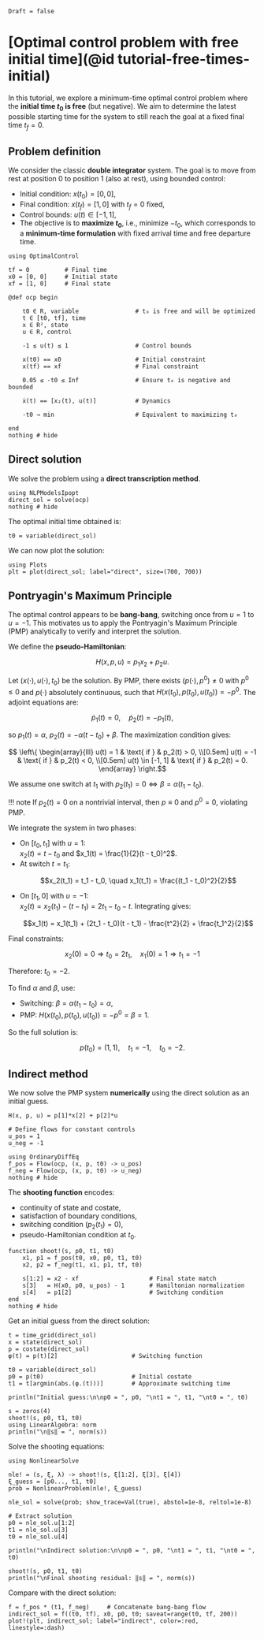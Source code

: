 ```@meta
Draft = false
```

# [Optimal control problem with free initial time](@id tutorial-free-times-initial)

In this tutorial, we explore a minimum-time optimal control problem where the **initial time $t_0$ is free** (but negative). We aim to determine the latest possible starting time for the system to still reach the goal at a fixed final time $t_f = 0$.

## Problem definition

We consider the classic **double integrator** system. The goal is to move from rest at position $0$ to position $1$ (also at rest), using bounded control:

- Initial condition: $x(t_0) = [0, 0]$,
- Final condition: $x(t_f) = [1, 0]$ with $t_f = 0$ fixed,
- Control bounds: $u(t) \in [-1, 1]$,
- The objective is to **maximize $t_0$**, i.e., minimize $-t_0$, which corresponds to a **minimum-time formulation** with fixed arrival time and free departure time.

```@example initial_time
using OptimalControl

tf = 0          # Final time
x0 = [0, 0]     # Initial state
xf = [1, 0]     # Final state

@def ocp begin

    t0 ∈ R, variable                # t₀ is free and will be optimized
    t ∈ [t0, tf], time
    x ∈ R², state
    u ∈ R, control

    -1 ≤ u(t) ≤ 1                   # Control bounds

    x(t0) == x0                     # Initial constraint
    x(tf) == xf                     # Final constraint

    0.05 ≤ -t0 ≤ Inf                # Ensure t₀ is negative and bounded

    ẋ(t) == [x₂(t), u(t)]           # Dynamics

    -t0 → min                       # Equivalent to maximizing t₀

end
nothing # hide
```

## Direct solution

We solve the problem using a **direct transcription method**.

```@example initial_time
using NLPModelsIpopt
direct_sol = solve(ocp)
nothing # hide
```

The optimal initial time obtained is:

```@example initial_time
t0 = variable(direct_sol)
```

We can now plot the solution:

```@example initial_time
using Plots
plt = plot(direct_sol; label="direct", size=(700, 700))
```

## Pontryagin's Maximum Principle

The optimal control appears to be **bang-bang**, switching once from $u = 1$ to $u = -1$. This motivates us to apply the Pontryagin's Maximum Principle (PMP) analytically to verify and interpret the solution.

We define the **pseudo-Hamiltonian**:

```math
H(x, p, u) = p_1 x_2 + p_2 u.
```

Let $(x(\cdot), u(\cdot), t_0)$ be the solution. By PMP, there exists $(p(\cdot), p^0) \neq 0$ with $p^0 \leq 0$ and $p(\cdot)$ absolutely continuous, such that $H(x(t_0), p(t_0), u(t_0)) = -p^0$. The adjoint equations are:

```math
\dot{p}_1(t) = 0, \quad \dot{p}_2(t) = -p_1(t),
```

so $p_1(t) = \alpha$, $p_2(t) = -\alpha (t-t_0) + \beta$. The maximization condition gives: 

```math
    \left\{
    \begin{array}{lll}
        u(t) =  1 & \text{ if } & p_2(t) > 0, \\[0.5em]
        u(t) = -1 & \text{ if } & p_2(t) < 0, \\[0.5em]
        u(t) \in  [-1, 1] & \text{ if } & p_2(t) = 0.
    \end{array}
    \right.
```

We assume one switch at $t_1$ with $p_2(t_1) = 0 \Leftrightarrow \beta = \alpha (t_1-t_0)$.

!!! note
    If $p_2(t) = 0$ on a nontrivial interval, then $p \equiv 0$ and $p^0 = 0$, violating PMP.

We integrate the system in two phases:
- On $[t_0, t_1]$ with $u = 1$:  
  $x_2(t) = t - t_0$ and $x_1(t) = \frac{1}{2}(t - t_0)^2$.
- At switch $t = t_1$:
  ```math
  x_2(t_1) = t_1 - t_0, \quad x_1(t_1) = \frac{(t_1 - t_0)^2}{2}
  ```
- On $[t_1, 0]$ with $u = -1$:  
  $x_2(t) = x_2(t_1) - (t - t_1) = 2 t_1 - t_0 - t$.
  Integrating gives:
  ```math
  x_1(t) = x_1(t_1) + (2t_1 - t_0)(t - t_1) - \frac{t^2}{2} + \frac{t_1^2}{2}
  ```

Final constraints:
```math
x_2(0) = 0 \Rightarrow t_0 = 2 t_1, \quad x_1(0) = 1 \Rightarrow t_1 = -1
```

Therefore: $t_0 = -2$.

To find $\alpha$ and $\beta$, use:
- Switching: $\beta = \alpha (t_1-t_0) = \alpha$,
- PMP: $H(x(t_0), p(t_0), u(t_0)) = -p^0 = \beta = 1$.

So the full solution is:
```math
p(t_0) = (1, 1), \quad t_1 = -1, \quad t_0 = -2.
```

## Indirect method

We now solve the PMP system **numerically** using the direct solution as an initial guess.

```@example initial_time
H(x, p, u) = p[1]*x[2] + p[2]*u

# Define flows for constant controls
u_pos = 1
u_neg = -1

using OrdinaryDiffEq
f_pos = Flow(ocp, (x, p, t0) -> u_pos)
f_neg = Flow(ocp, (x, p, t0) -> u_neg)
nothing # hide
```

The **shooting function** encodes:
- continuity of state and costate,
- satisfaction of boundary conditions,
- switching condition ($p_2(t_1) = 0$),
- pseudo-Hamiltonian condition at $t_0$.

```@example initial_time
function shoot!(s, p0, t1, t0)
    x1, p1 = f_pos(t0, x0, p0, t1, t0)
    x2, p2 = f_neg(t1, x1, p1, tf, t0)

    s[1:2] = x2 - xf                    # Final state match
    s[3]   = H(x0, p0, u_pos) - 1       # Hamiltonian normalization
    s[4]   = p1[2]                      # Switching condition
end
nothing # hide
```

Get an initial guess from the direct solution:

```@example initial_time
t = time_grid(direct_sol)
x = state(direct_sol)
p = costate(direct_sol)
φ(t) = p(t)[2]                     # Switching function

t0 = variable(direct_sol)
p0 = p(t0)                         # Initial costate
t1 = t[argmin(abs.(φ.(t)))]        # Approximate switching time

println("Initial guess:\n\np0 = ", p0, "\nt1 = ", t1, "\nt0 = ", t0)

s = zeros(4)
shoot!(s, p0, t1, t0)
using LinearAlgebra: norm
println("\n‖s‖ = ", norm(s))
```

Solve the shooting equations:

```@example initial_time
using NonlinearSolve

nle! = (s, ξ, λ) -> shoot!(s, ξ[1:2], ξ[3], ξ[4])
ξ_guess = [p0..., t1, t0]
prob = NonlinearProblem(nle!, ξ_guess)

nle_sol = solve(prob; show_trace=Val(true), abstol=1e-8, reltol=1e-8)

# Extract solution
p0 = nle_sol.u[1:2]
t1 = nle_sol.u[3]
t0 = nle_sol.u[4]

println("\nIndirect solution:\n\np0 = ", p0, "\nt1 = ", t1, "\nt0 = ", t0)

shoot!(s, p0, t1, t0)
println("\nFinal shooting residual: ‖s‖ = ", norm(s))
```

Compare with the direct solution:

```@example initial_time
f = f_pos * (t1, f_neg)     # Concatenate bang-bang flow
indirect_sol = f((t0, tf), x0, p0, t0; saveat=range(t0, tf, 200))
plot!(plt, indirect_sol; label="indirect", color=:red, linestyle=:dash)
```
